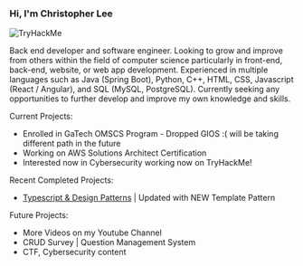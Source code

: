 ### Hi, I'm Christopher Lee

<img src="https://tryhackme-badges.s3.amazonaws.com/choicespecs.png" alt="TryHackMe">

Back end developer and software engineer. Looking to grow and improve from others within the field of computer science particularly in front-end, back-end, website, or web app development. Experienced in multiple languages such as Java (Spring Boot), Python, C++, HTML, CSS, Javascript (React / Angular), and SQL (MySQL, PostgreSQL). Currently seeking any opportunities to further develop and improve my own knowledge and skills.

Current Projects:
* Enrolled in GaTech OMSCS Program - Dropped GIOS :( will be taking different path in the future
* Working on AWS Solutions Architect Certification
* Interested now in Cybersecurity working now on TryHackMe!

Recent Completed Projects:
* [Typescript & Design Patterns](https://github.com/christophermlee2/TypescriptDesignPatterns) | Updated with NEW Template Pattern

Future Projects:
* More Videos on my Youtube Channel
* CRUD Survey | Question Management System 
* CTF, Cybersecurity content


